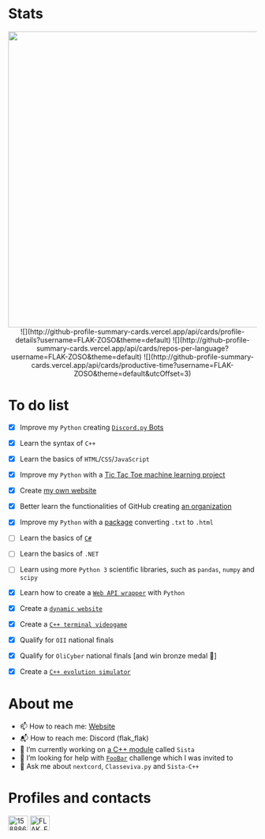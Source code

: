 # Stats
<p align="center">
	<img width="600em" src="https://github-readme-stats.vercel.app/api?username=FLAK-ZOSO&show_icons=true&theme=dark&count_private=true">
<!-- 	<img width="600em" src="https://github-readme-stats.vercel.app/api/top-langs/?username=flak-zoso&layout=compact&langs_count=999&include_all_commits=true&hide_progress=true&hide_border=true&theme=dark&hide="> -->
<!-- 	<a href="https://profile.codersrank.io/user/flak-zoso#Tech%20Skills">
		<img width="600em" src="https://cr-skills-chart-widget.azurewebsites.net/api/api?username=flak-zoso&labels=true&legend=true&tooltip=true&max-labels=24&branding=false&bg=%23151515">
	</a> -->
	![](http://github-profile-summary-cards.vercel.app/api/cards/profile-details?username=FLAK-ZOSO&theme=default)
	![](http://github-profile-summary-cards.vercel.app/api/cards/repos-per-language?username=FLAK-ZOSO&theme=default)
	![](http://github-profile-summary-cards.vercel.app/api/cards/productive-time?username=FLAK-ZOSO&theme=default&utcOffset=3) 
</p>

# To do list
- [x] Improve my `Python` creating [`Discord.py` Bots](https://github.com/FLAK-ZOSO/Emilia)
- [x] Learn the syntax of `C++`
- [x] Learn the basics of `HTML`/`CSS`/`JavaScript`
- [x] Improve my `Python` with a [Tic Tac Toe machine learning project](https://github.com/FLAK-ZOSO/Tris/releases)
- [x] Create [my own website](https://flak-zoso.github.io)
- [x] Better learn the functionalities of GitHub creating [an organization](https://github.com/Lioydiano)
- [x] Improve my `Python` with a [package](https://github.com/FLAK-ZOSO/Markdown/releases) converting `.txt` to `.html`
- [ ] Learn the basics of [`C#`](https://github.com/FLAK-ZOSO/.NET)
- [ ] Learn the basics of `.NET`
- [ ] Learn using more `Python 3` scientific libraries, such as `pandas`, `numpy` and `scipy`
- [x] Learn how to create a [`Web API wrapper`](https://github.com/Lioydiano/Classeviva) with `Python`
- [x] Create a [`dynamic website`]()
- [x] Create a [`C++ terminal videogame`](https://flak-zoso.github.io/src/repo/Forsiktig/about.html)
- [x] Qualify for `OII` national finals
- [x] Qualify for `OliCyber` national finals [and win bronze medal 🥉]
- [x] Create a [`C++ evolution simulator`](https://Lioydiano/Starklag)


# About me
- 📫 How to reach me: [Website](https://flak-zoso.github.io)
- 📬 How to reach me: Discord (flak_flak)
- 🔭 I’m currently working on [a C++ module](https://github.com/FLAK-ZOSO/Sista) called `Sista`
- 🤔 I’m looking for help with [`FooBar`](https://foobar.withgoogle.com/) challenge which I was invited to
- 💬 Ask me about `nextcord`, `Classeviva.py` and `Sista-C++`

# Profiles and contacts
<p align="left">
	<a href="https://stackoverflow.com/users/15888601" target="blank"><img align="center" src="https://raw.githubusercontent.com/rahuldkjain/github-profile-readme-generator/master/src/images/icons/Social/stack-overflow.svg" alt="15888601" height="30" width="40" /></a>
	<a href="https://discord.gg/channels/@me/797844636281995274" target="blank"><img align="center" src="https://raw.githubusercontent.com/rahuldkjain/github-profile-readme-generator/master/src/images/icons/Social/discord.svg" alt="FLAK_FLAK#3241" height="30" width="40" /></a>
</p>


<!--
**FLAK-ZOSO/FLAK-ZOSO** is a ✨ _special_ ✨ repository because its `README.md` (this file) appears on your GitHub profile.

Here are some ideas to get you started:

- 🔭 I’m currently working on ...
- 👯 I’m looking to collaborate on ...
- 🤔 I’m looking for help with ...
- 💬 Ask me about ...
- 😄 Pronouns: ...
- ⚡ Fun fact: ...
-->
